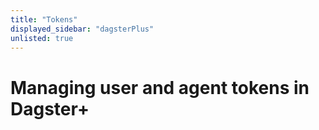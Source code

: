 ```yaml
---
title: "Tokens"
displayed_sidebar: "dagsterPlus"
unlisted: true
---
```


# Managing user and agent tokens in Dagster+
